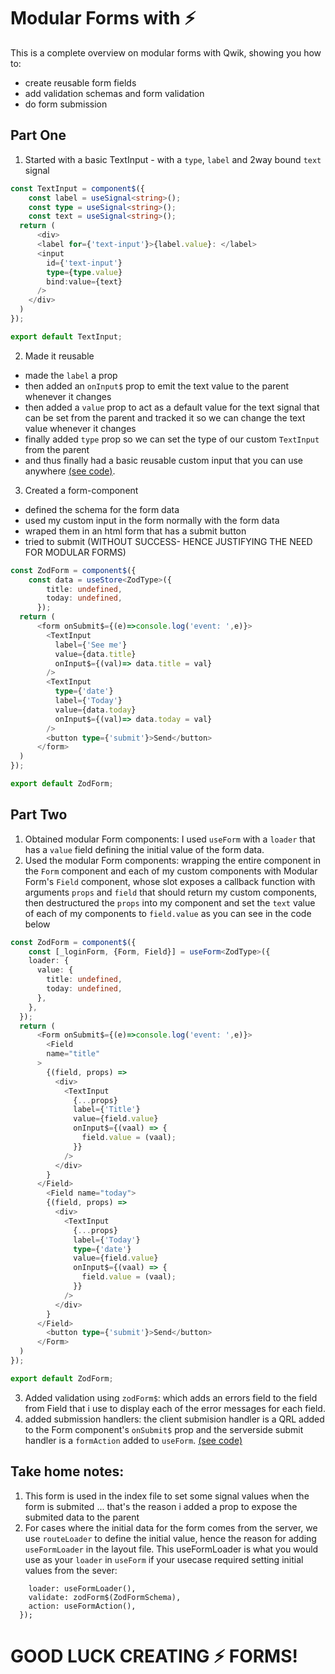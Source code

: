 
# Modular Forms with ⚡️

This is a complete overview on modular forms with Qwik, showing you how to:
- create reusable form fields
- add validation schemas and form validation
- do form submission

## Part One
1. Started with a basic TextInput - with a `type`, `label` and 2way bound `text` signal
```ts
const TextInput = component$({
    const label = useSignal<string>();
    const type = useSignal<string>();
    const text = useSignal<string>();
  return (
      <div>
      <label for={'text-input'}>{label.value}: </label>
      <input
        id={'text-input'}
        type={type.value}
        bind:value={text}
      />
    </div>
  )
});

export default TextInput;
```
2. Made it reusable  
- made the `label` a prop 
- then added an `onInput$` prop to emit the text value to the parent whenever it changes 
- then added a `value` prop to act as a default value for the text signal that can be set from the parent and tracked it so we can change the text value whenever it changes
- finally added `type` prop so we can set the type of our custom `TextInput` from the parent 
- and thus finally had a basic reusable custom input that you can use anywhere [(see code)](https://github.com/Jitpomi/zod-form-demo/blob/main/src/components/TextInput/index.tsx).
3. Created a form-component
- defined the schema for the form data
- used my custom input in the form normally with the form data
- wraped them in an html form that has a submit button
- tried to submit 
(WITHOUT SUCCESS- HENCE JUSTIFYING THE NEED FOR MODULAR FORMS) 
```ts
const ZodForm = component$({
    const data = useStore<ZodType>({
        title: undefined,
        today: undefined,
      });
  return (
      <form onSubmit$={(e)=>console.log('event: ',e)}>
        <TextInput
          label={'See me'}
          value={data.title}
          onInput$={(val)=> data.title = val}
        />
        <TextInput
          type={'date'}
          label={'Today'}
          value={data.today}
          onInput$={(val)=> data.today = val}
        />
        <button type={'submit'}>Send</button>
      </form>
  )
});

export default ZodForm;
```
## Part Two
1. Obtained modular Form components: I used `useForm` with a `loader` that has a `value` field defining the initial value of the form data.
2. Used the modular Form components: wrapping the entire component in the `Form` component and each of my custom components with Modular Form's `Field` component, whose slot exposes a callback function with arguments `props` and `field` that should return my custom components, then destructured the `props` into my component and set the `text` value of each of my components to `field.value`  as you can see in the code below

```ts
const ZodForm = component$({
    const [_loginForm, {Form, Field}] = useForm<ZodType>({
    loader: {
      value: {
        title: undefined,
        today: undefined,
      },
    },
  });
  return (
      <Form onSubmit$={(e)=>console.log('event: ',e)}>
        <Field
        name="title"
      >
        {(field, props) =>
          <div>
            <TextInput
              {...props}
              label={'Title'}
              value={field.value}
              onInput$={(vaal) => {
                field.value = (vaal);
              }}
            />
          </div>
        }
      </Field>
        <Field name="today">
        {(field, props) =>
          <div>
            <TextInput
              {...props}
              label={'Today'}
              type={'date'}
              value={field.value}
              onInput$={(vaal) => {
                field.value = (vaal);
              }}
            />
          </div>
        }
      </Field>
        <button type={'submit'}>Send</button>
      </Form>
  )
});

export default ZodForm;
```
3. Added validation using `zodForm$`: which adds an errors field to the field from Field that i use to display each of the error messages for each field.
4. added submission handlers: the client submision handler  is a QRL added to the Form component's `onSubmit$` prop and the serverside submit handler is a `formAction` added to `useForm`. [(see code)](https://github.com/Jitpomi/zod-form-demo/blob/main/src/components/ZodForm/index.tsx)

## Take home notes: 
1. This form is used in the index file to set some signal values when the form is submited ... that's the reason i added a prop to expose the submited data to the parent
2. For cases where the initial data for the form comes from the server, we use `routeLoader` to define the initial value, hence the reason for adding `useFormLoader` in the layout file. This useFormLoader is what you would use as your `loader` in `useForm` if your usecase required setting initial values from the sever: 
```const [_loginForm, {Form, Field}] = useForm<ZodType>({
    loader: useFormLoader(),
    validate: zodForm$(ZodFormSchema),
    action: useFormAction(),
  });
```
# GOOD LUCK CREATING ⚡️ FORMS!
